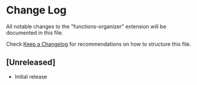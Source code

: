 # Change Log
All notable changes to the "functions-organizer" extension will be documented in this file.

Check [Keep a Changelog](http://keepachangelog.com/) for recommendations on how to structure this file.

## [Unreleased]
- Initial release